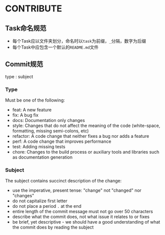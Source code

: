 # CONTRIBUTE
## Task命名规范
- 每个Task应以文件夹划分，命名时以`task`为前缀，`_`分隔，数字为后缀
- 每个Task中应包含一个默认的`README.md`文件

## Commit规范
type : subject
### Type
Must be one of the following:
- feat: A new feature
- fix: A bug fix
- docs: Documentation only changes
- style: Changes that do not affect the meaning of the code (white-space, formatting, missing semi-colons, etc)
- refactor: A code change that neither fixes a bug nor adds a feature
- perf: A code change that improves performance
- test: Adding missing tests
- chore: Changes to the build process or auxiliary tools and libraries such as documentation generation
### Subject
The subject contains succinct description of the change:
- use the imperative, present tense: "change" not "changed" nor "changes"
- do not capitalize first letter
- do not place a period `.` at the end
- entire length of the commit message must not go over 50 characters
- describe what the commit does, not what issue it relates to or fixes
- be brief, yet descriptive - we should have a good understanding of what the commit does by reading the subject
